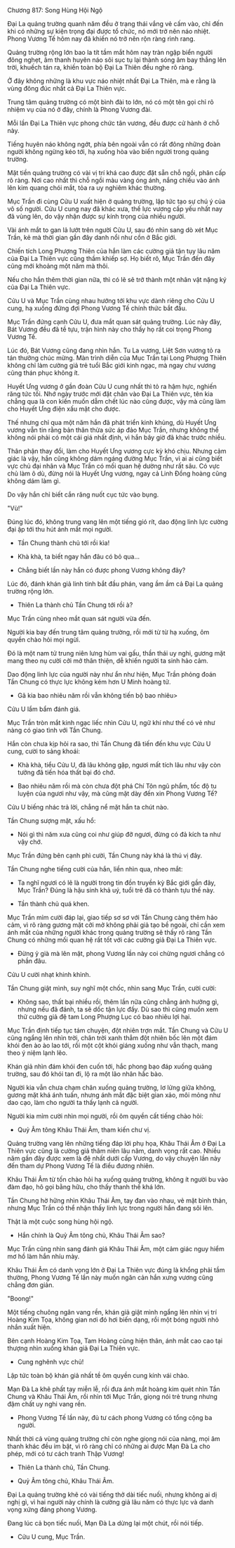 




Chương 817: Song Hùng Hội Ngộ


Đại La quảng trường quanh năm đều ở trạng thái vắng vẻ cấm vào, chỉ đến khi có những sự kiện trọng đại được tổ chức, nó mới trở nên náo nhiệt. Phong Vương Tế hôm nay đã khiến nó trở nên rộn ràng rình rang.

Quảng trường rộng lớn bao la tít tầm mắt hôm nay tràn ngập biển người đông nghẹt, âm thanh huyên náo sôi sục tụ lại thành sóng âm bay thẳng lên trời, khuếch tán ra, khiến toàn bộ Đại La Thiên đều nghe rõ ràng.

Ở đây không những là khu vực náo nhiệt nhất Đại La Thiên, mà e rằng là vùng đông đúc nhất cả Đại La Thiên vực.

Trung tâm quảng trường có một bình đài to lớn, nó có một tên gọi chỉ rõ nhiệm vụ của nó ở đây, chính là Phong Vương đài.

Mỗi lần Đại La Thiên vực phong chức tân vương, đều được cử hành ở chỗ này.

Tiếng huyên náo không ngớt, phía bên ngoài vẫn có rất đông những đoàn người không ngừng kéo tới, hạ xuống hòa vào biển người trong quảng trường.

Mặt tiền quảng trường có vài vị trí khá cao được đặt sẵn chỗ ngồi, phân cấp rõ ràng. Nơi cao nhất thì chỗ ngồi màu vàng óng ánh, nắng chiếu vào ánh lên kim quang chói mắt, tỏa ra uy nghiêm khác thường.

Mục Trần đi cùng Cửu U xuất hiện ở quảng trường, lập tức tạo sự chú ý của vô số người. Cửu U cung nay đã khác xưa, thế lực vương cấp yếu nhất nay đã vùng lên, do vậy nhận được sự kính trọng của nhiều người.

Vài ánh mắt to gan lả lướt trên người Cửu U, sau đó nhìn sang dò xét Mục Trần, kẻ mà thời gian gần đây danh nổi như cồn ở Bắc giới.

Chiến tích Long Phượng Thiên của hắn làm các cường giả tận tụy lâu năm của Đại La Thiên vực cũng thầm khiếp sợ. Họ biết rõ, Mục Trần đến đây cũng mới khoảng một năm mà thôi.

Nếu cho hắn thêm thời gian nữa, thì có lẽ sẽ trở thành một nhân vật nặng ký của Đại La Thiên vực.

Cửu U và Mục Trần cùng nhau hướng tới khu vực dành riêng cho Cửu U cung, hạ xuống đứng đợi Phong Vương Tế chính thức bắt đầu.

Mục Trần đứng cạnh Cửu U, đưa mắt quan sát quảng trường. Lúc này đây, Bát Vương đều đã tề tựu, trận hình này cho thấy họ rất coi trọng Phong Vương Tế.

Lúc đó, Bát Vương cũng đang nhìn hắn. Tu La vương, Liệt Sơn vương tỏ ra tán thưởng chúc mừng. Màn trình diễn của Mục Trần tại Long Phượng Thiên không chỉ làm cường giả trẻ tuổi Bắc giới kinh ngạc, mà ngay chư vương cũng thán phục không ít.

Huyết Ưng vương ở gần đoàn Cửu U cung nhất thì tỏ ra hậm hực, nghiến răng tức tối. Nhớ ngày trước mới đặt chân vào Đại La Thiên vực, tên kia chẳng qua là con kiến muốn dẫm chết lúc nào cũng được, vậy mà cũng làm cho Huyết Ưng điện xấu mặt cho được.

Thế nhưng chỉ qua một năm hắn đã phát triển kinh khủng, dù Huyết Ưng vương vẫn tin rằng bản thân thừa sức áp đảo Mục Trần, nhưng không thể không nói phải có một cái giá nhất định, vì hắn bây giờ đã khác trước nhiều.

Thân phận thay đổi, làm cho Huyết Ưng vương cực kỳ khó chịu. Nhưng cảm giác là vậy, hắn cũng không dám ngáng đường Mục Trần, vì ai ai cũng biết vực chủ đại nhân và Mục Trần có mối quan hệ dường như rất sâu. Có vực chủ làm ô dù, đừng nói là Huyết Ưng vương, ngay cả Linh Đồng hoàng cũng không dám làm gì.

Do vậy hắn chỉ biết cắn răng nuốt cục tức vào bụng.

"Vù!"

Đúng lúc đó, không trung vang lên một tiếng gió rít, dao động linh lực cường đại ập tới thu hút ánh mắt mọi người.

- Tần Chung thành chủ tới rồi kìa!

- Khà khà, ta biết ngay hắn đâu có bỏ qua...

- Chẳng biết lần này hắn có được phong Vương không đây?

Lúc đó, đánh khán giả linh tinh bắt đầu phán, vang ầm ầm cả Đại La quảng trường rộng lớn.

- Thiên La thành chủ Tần Chung tới rồi à?

Mục Trần cũng nheo mắt quan sát người vừa đến.

Người kia bay đến trung tâm quảng trường, rồi mới từ từ hạ xuống, ôm quyền chào hỏi mọi ngừi.

Đó là một nam tử trung niên lưng hùm vai gấu, thần thái uy nghi, gương mặt mang theo nụ cười cởi mở thân thiện, dễ khiến người ta sinh hảo cảm.

Dao động linh lực của người này như ẩn như hiện, Mục Trần phỏng đoán Tần Chung có thực lực không kém hơn U Minh hoàng tử.

- Gã kia bao nhiêu năm rồi vẫn không tiến bộ bao nhiêu>

Cửu U lẩm bẩm đánh giá.

Mục Trần tròn mắt kinh ngạc liếc nhìn Cửu U, ngữ khí như thế có vẻ như nàng có giao tình với Tần Chung.

Hắn còn chưa kịp hỏi ra sao, thì Tần Chung đã tiến đến khu vực Cửu U cung, cười to sảng khoái:

- Khà khà, tiểu Cửu U, đã lâu không gặp, ngươi mất tích lâu như vậy còn tưởng đã tiến hóa thất bại đó chớ.

- Bao nhiêu năm rồi mà còn chưa đột phá Chí Tôn ngũ phẩm, tốc độ tu luyện của ngươi như vậy, mà cũng mặt dày đến xin Phong Vương Tế?

Cửu U biếng nhác trả lời, chẳng nể mặt hắn ta chút nào.

Tần Chung sượng mặt, xấu hổ:

- Nói gì thì năm xưa cũng coi như giúp đỡ ngươi, đừng có đả kích ta như vậy chớ.

Mục Trần đứng bên cạnh phì cười, Tần Chung này khá là thú vị đây.

Tần Chung nghe tiếng cười của hắn, liền nhìn qua, nheo mắt:

- Ta nghĩ ngươi có lẽ là người trong tin đồn truyền kỳ Bắc giới gần đây, Mục Trần? Đúng là hậu sinh khả uý, tuổi trẻ đã có thành tựu thế này.

- Tần thành chủ quá khen.

Mục Trần mỉm cười đáp lại, giao tiếp sơ sơ với Tần Chung càng thêm hảo cảm, vì rõ ràng gương mặt cởi mở không phải giả tạo bề ngoài, chỉ cần xem ánh mắt của những người khác trong quảng trường sẽ thấy rõ ràng Tần Chung có những mối quan hệ rất tốt với các cường giả Đại La Thiên vực.

- Đừng ỷ già mà lên mặt, phong Vương lần này coi chừng ngươi chẳng có phần đâu.

Cửu U cười nhạt khinh khỉnh.

Tần Chung giật mình, suy nghĩ một chốc, nhìn sang Mục Trần, cười cười:

- Không sao, thất bại nhiều rồi, thêm lần nữa cũng chẳng ảnh hưởng gì, nhưng nếu đã đánh, ta sẽ dốc tận lực đấy. Dù sao thì cũng muốn xem thử cường giả đệ tam Long Phượng Lục có bao nhiêu lợi hại.

Mục Trần định tiếp tục tám chuyện, đột nhiên trợn mắt. Tần Chung và Cửu U cũng ngẩng lên nhìn trời, chân trời xanh thẳm đột nhiên bốc lên một đám khói đen ào ào lao tới, rồi một cột khói giáng xuống như vẫn thạch, mang theo ý niệm lạnh lẽo.

Khán giả nhìn đám khói đen cuốn tới, hắc phong bạo đáp xuống quảng trường, sau đó khói tan đi, lộ ra một lão nhân hắc bào.

Người kia vẫn chưa chạm chân xuống quảng trường, lơ lửng giữa không, gương mặt khá ánh tuấn, nhưng ánh mắt đặc biệt gian xảo, môi mỏng như dao cạo, làm cho người ta thấy lạnh cả người.

Người kia mỉm cười nhìn mọi người, rồi ôm quyền cất tiếng chào hỏi:

- Quỷ Âm tông Khâu Thái Âm, tham kiến chư vị.

Quảng trường vang lên những tiếng đáp lời phụ họa, Khâu Thái Âm ở Đại La Thiên vực cũng là cường giả thâm niên lâu năm, danh vọng rất cao. Nhiều năm gần đây được xem là đệ nhất dưới cấp Vương, do vậy chuyện lần này đến tham dự Phong Vương Tế là điều đương nhiên.

Khâu Thái Âm từ tốn chào hỏi hạ xuống quảng trường, không ít người bu vào đàm đạo, hô gọi bằng hữu, cho thấy thanh thế khá lớn.

Tần Chung hờ hững nhìn Khâu Thái Âm, tay đan vào nhau, vẻ mặt bình thản, nhưng Mục Trần có thể nhận thấy linh lực trong người hắn đang sôi lên.

Thật là một cuộc song hùng hội ngộ.

- Hắn chính là Quỷ Âm tông chủ, Khâu Thái Âm sao?

Mục Trần cũng nhìn sang đánh giá Khâu Thái Âm, một cảm giác nguy hiểm mơ hồ làm hắn nhíu mày.

Khâu Thái Âm có danh vọng lớn ở Đại La Thiên vực đúng là khổng phải tầm thường, Phong Vương Tế lần này muốn ngăn cản hắn xưng vương cũng chẳng đơn giản.

"Boong!"

Một tiếng chuông ngân vang rền, khán giả giật mình ngẩng lên nhìn vị trí Hoàng Kim Tọa, không gian nơi đó hơi biến dạng, rồi một bóng người nhỏ nhắn xuất hiện.

Bên cạnh Hoàng Kim Tọa, Tam Hoàng cũng hiện thân, ánh mắt cao cao tại thượng nhìn xuống khán giả Đại La Thiên vực.

- Cung nghênh vực chủ!

Lập tức toàn bộ khán giả nhất tề ôm quyền cung kính vái chào.

Mạn Đà La khẽ phất tay miễn lễ, rồi đưa ánh mắt hoàng kim quét nhìn Tần Chung và Khâu Thái Âm, rồi nhìn tới Mục Trần, giọng nói trẻ trung nhưng đậm chất uy nghi vang rền.

- Phong Vương Tế lần này, đủ tư cách phong Vương có tổng cộng ba người.

Nhất thời cả vùng quảng trường chỉ còn nghe giọng nói của nàng, mọi âm thanh khác đều im bặt, vì rõ ràng chỉ có những ai được Mạn Đà La cho phép, mới có tư cách tranh Thập Vương!

- Thiên La thành chủ, Tần Chung.

- Quỷ Âm tông chủ, Khâu Thái Âm.

Đại La quảng trường khẽ có vài tiếng thở dài tiếc nuối, nhưng không ai dị nghị gì, vì hai người này chính là cường giả lâu năm có thực lực và danh vọng xứng đáng phong Vương.

Đang lúc cả bọn tiếc nuối, Mạn Đà La dừng lại một chút, rồi nói tiếp.

- Cửu U cung, Mục Trần.




